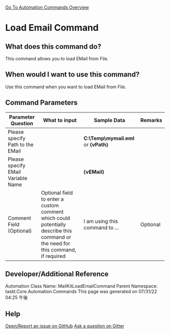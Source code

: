 <!--TITLE: Load Email Command -->
<!-- SUBTITLE: a command in the EMail Commands group. -->
[Go To Automation Commands Overview](/automation-commands.md)


# Load Email Command


## What does this command do?
This command allows you to load EMail from File.


## When would I want to use this command?
Use this command when you want to load EMail from File.


## Command Parameters
| Parameter Question   	| What to input  	|  Sample Data 	| Remarks  	|
| ---                    | ---               | ---           | ---       |
|Please specify Path to the EMail||**C:\Temp\mymail.eml** or **{vPath}**||
|Please specify EMail Variable Name||**{vEMail}**||
|Comment Field (Optional)|Optional field to enter a custom comment which could potentially describe this command or the need for this command, if required|I am using this command to ...|Optional|








## Developer/Additional Reference
Automation Class Name: MailKitLoadEmailCommand
Parent Namespace: taskt.Core.Automation.Commands
This page was generated on 07/31/22 04:25 午後


## Help
[Open/Report an issue on GitHub](https://github.com/saucepleez/taskt/issues/new)
[Ask a question on Gitter](https://gitter.im/taskt-rpa/Lobby)
